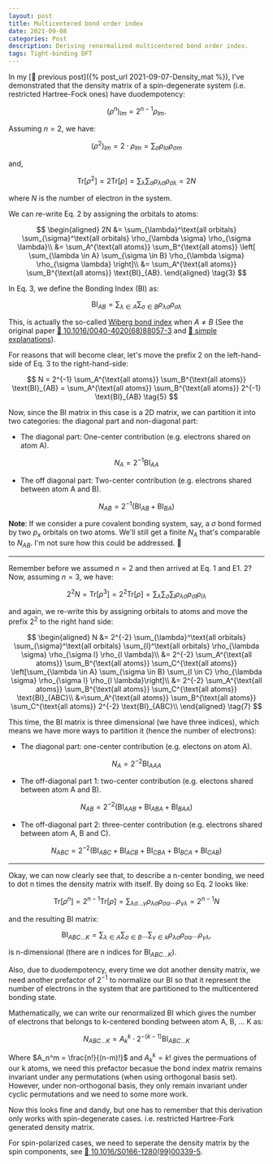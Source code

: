 ```yaml
---
layout: post
title: Multicentered bond order index
date: 2021-09-08
categories: Post
description: Deriving renormalized multicentered bond order index.
tags: Tight-binding DFT
---
```


In my [:link: previous post]({% post_url 2021-09-07-Density_mat %}), I've demonstrated that the density matrix of a spin-degenerate system (i.e. restricted Hartree-Fock ones) have duodempotency:

$$
\left(\rho ^n\right)_{lm} = 2^{n-1} \rho_{lm}.
$$

Assuming $n=2$, we have:

$$
\left(\rho ^2\right)_{lm} = 2 \cdot \rho_{lm} = \sum_{\sigma} \rho_{l\sigma} \rho_{\sigma m}
\tag{1}
$$

and,

$$
\mathrm{Tr}[\rho^2] = 2 \mathrm{Tr}[\rho] = \sum_{\lambda} \sum_{\sigma} \rho_{\lambda \sigma} \rho_{\sigma \lambda} = 2N
\tag{2}
$$

where $N$ is the number of electron in the system.

We can re-write Eq. 2 by assigning the orbitals to atoms:

$$
\begin{aligned}
2N &= \sum_{\lambda}^\text{all orbitals} \sum_{\sigma}^\text{all orbitals} \rho_{\lambda \sigma} \rho_{\sigma \lambda}\\
&= \sum_A^{\text{all atoms}} \sum_B^{\text{all atoms}} \left[ \sum_{\lambda \in A} \sum_{\sigma \in B} \rho_{\lambda \sigma} \rho_{\sigma \lambda} \right]\\
&= \sum_A^{\text{all atoms}} \sum_B^{\text{all atoms}}  \text{BI}_{AB}.
\end{aligned}
\tag{3}
$$

In Eq. 3, we define the Bonding Index ($\mathrm{BI}$) as:

$$
\text{BI}_{AB} = \sum_{\lambda \in A} \sum_{\sigma \in B} \rho_{\lambda \sigma} \rho_{\sigma \lambda}
\tag{4}
$$

This, is actually the so-called [Wiberg bond index](../../../2022/03/20/Coulson_to_Wiberg_BO.html) when $A\neq B$ (See the original paper [:link: 10.1016/0040-4020(68)88057-3](https://www.sciencedirect.com/science/article/pii/0040402068880573) and [:link: simple explanations](https://mattermodeling.stackexchange.com/a/1469/1804)).

For reasons that will become clear, let's move the prefix $2$ on the left-hand-side of Eq. 3 to the right-hand-side:

$$
N = 2^{-1} \sum_A^{\text{all atoms}} \sum_B^{\text{all atoms}}  \text{BI}_{AB} = \sum_A^{\text{all atoms}} \sum_B^{\text{all atoms}} 2^{-1} \text{BI}_{AB}
\tag{5}
$$

Now, since the BI matrix in this case is a 2D matrix, we can partition it into two categories: the diagonal part and non-diagonal part:

- The diagonal part: One-center contribution (e.g. electrons shared on atom A).

$$
N_{A} = 2^{-1} \mathrm{BI}_{AA}
$$

- The off diagonal part: Two-center contribution (e.g. electrons shared between atom A and B).

$$
N_{AB} = 2^{-1} (\mathrm{BI}_{AB} + \mathrm{BI}_{BA})
$$

__Note__: If we consider a pure covalent bonding system, say, a $\sigma$ bond formed by two $p_x$ orbitals on two atoms. We'll still get a finite $N_{A}$ that's comparable to $N_{AB}$. I'm not sure how this could be addressed. 🥲

---

Remember before we assumed $n=2$ and then arrived at Eq. 1 and E1. 2?
Now, assuming $n=3$, we have:

$$
2^2N = \mathrm{Tr}[\rho^3] = 2^2 \mathrm{Tr}[\rho] = \sum_{\lambda} \sum_{\sigma} \sum_{l} \rho_{\lambda \sigma} \rho_{\sigma l} \rho_{l \lambda}
\tag{6}
$$

and again, we re-write this by assigning orbitals to atoms and move the prefix $2^2$ to the right hand side:

$$
\begin{aligned}
N &= 2^{-2} \sum_{\lambda}^\text{all orbitals} \sum_{\sigma}^\text{all orbitals} \sum_{l}^\text{all orbitals} \rho_{\lambda \sigma} \rho_{\sigma l} \rho_{l \lambda}\\
&= 2^{-2} \sum_A^{\text{all atoms}} \sum_B^{\text{all atoms}} \sum_C^{\text{all atoms}}  \left[\sum_{\lambda \in A} \sum_{\sigma \in B} \sum_{l \in C} \rho_{\lambda \sigma} \rho_{\sigma l} \rho_{l \lambda}\right]\\
&= 2^{-2} \sum_A^{\text{all atoms}} \sum_B^{\text{all atoms}} \sum_C^{\text{all atoms}}  \text{BI}_{ABC}\\
&=\sum_A^{\text{all atoms}} \sum_B^{\text{all atoms}} \sum_C^{\text{all atoms}}  2^{-2} \text{BI}_{ABC}\\
\end{aligned}
\tag{7}
$$

This time, the BI matrix is three dimensional (we have three indices), which means we have more ways to partition it (hence the number of electrons):

- The diagonal part: one-center contribution (e.g. electons on atom A).

$$
N_{A} = 2^{-2} \mathrm{BI}_{AAA}
$$

- The off-diagonal part 1: two-center contribution (e.g. electons shared between atom A and B).

$$
N_{AB} = 2^{-2} (\mathrm{BI}_{AAB}+\mathrm{BI}_{ABA}+\mathrm{BI}_{BAA})
$$

- The off-diagonal part 2: three-center contribution (e.g. electrons shared between atom A, B and C).

$$
N_{ABC} = 2^{-2} (\mathrm{BI}_{ABC} + \mathrm{BI}_{ACB} + \mathrm{BI}_{CBA} + \mathrm{BI}_{BCA} + \mathrm{BI}_{CAB})
$$

---

Okay, we can now clearly see that, to describe a n-center bonding, we need to dot n times the density matrix with itself.
By doing so Eq. 2 looks like:

$$
\mathrm{Tr}[\rho^n] = 2^{n-1} \mathrm{Tr}[\rho] = \sum_{\lambda\sigma...\gamma}  \rho_{\lambda\sigma} \rho_{\sigma \alpha} ... \rho_{\gamma\lambda} = 2^{n-1}N
\tag{8}
$$

and the resulting BI matrix:

$$
\text{BI}_{ABC...K} = \sum_{\lambda \in A} \sum_{\sigma \in B} ... \sum_{\gamma \in k} \rho_{\lambda\sigma} \rho_{\sigma \alpha} ... \rho_{\gamma\lambda},
\tag{9}
$$

is n-dimensional (there are n indices for $\text{BI}_{ABC...K}$).

Also, due to duodempotency, every time we dot another density matrix, we need another prefactor of $2^{-1}$ to normalize our BI so that it represent the number of electrons in the system that are partitioned to the multicentered bonding state.

Mathematically, we can write our renormalized BI which gives the number of electrons that belongs to k-centered bonding between atom A, B, ... K as:

$$
N_{ABC...K} = A_k^k \cdot 2^{-(k-1)} \mathrm{BI}_{ABC...K}
\tag{10}
$$

Where $A_n^m = \frac{n!}{(n-m)!}$ and $A_k^k = k!$ gives the permuations of our k atoms, we need this prefactor becasue the bond index matrix remains invariant under any permutations (when using orthogonal basis set).
However, under non-orthogonal basis, they only remain invariant under cyclic permutations and we need to some more work.

Now this looks fine and dandy, but one has to remember that this derivation only works with spin-degenerate cases. i.e. restricted Hartree-Fork generated density matrix.

For spin-polarized cases, we need to seperate the density matrix by the spin components, see [:link: 10.1016/S0166-1280(99)00339-5](https://www.sciencedirect.com/science/article/pii/S0166128099003395?via%3Dihub).
<!-- If we have multiple occurrence of the same atom in the $N_{AAABCD...K}$, we have $A_k^k/how many occurrences$.
For example, $N_{AAABCD} = 6!/3 * BI_{AAABCD}$. -->
